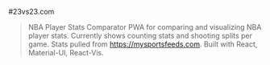 #23vs23.com
>NBA Player Stats Comparator
PWA for comparing and visualizing NBA player stats. Currently shows counting stats and shooting splits per game. 
Stats pulled from https://mysportsfeeds.com. Built with React, Material-UI, React-Vis.

